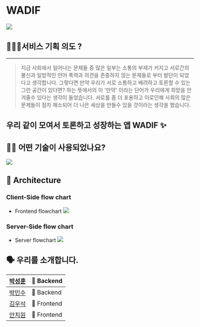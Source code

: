# WADIF
![](https://i.ibb.co/b2yQNCF/2021-08-24-10-50-20.png)

## 🙋🏻‍♂️서비스 기획 의도 ?

---

> 지금 사회에서 일어나는 문제들 중 많은 일부는 
소통의 부재가 커지고 서로간의 불신과 
일방적인 언어 폭력과 의견을 존중하지 않는 
문제들로 부터 발단이 되었다고 생각합니다.
그렇다면 만약 우리가 서로 소통하고 배려하고 
토론할 수 있는 그런 공간이 있다면? 하는 뜻에서의 
이 '만약' 이라는 단어가 우리에게 희망을 안겨줄수 있다는 생각이 들었습니다. 
서로를 좀 더 포용하고 
이로인해 사회의 많은 문제들이 점차 해소되어 
더 나은 세상을 만들수 있을 것이라는 생각을 했습니다.

## 우리 같이 모여서 토론하고 성장하는 앱 WADIF ✨


## 👨‍⚕️ 어떤 기술이 사용되었나요?

![](https://i.ibb.co/WzWWx7q/2021-08-24-11-21-40.png)

## 🔨 Architecture

### Client-Side flow chart

- Frontend flowchart
![](https://cdn.discordapp.com/attachments/879193189527994424/880008875296825404/WADIF_2.jpg)

### Server-Side flow chart

- Server flowchart
![](https://cdn.discordapp.com/attachments/879193189527994424/880002635292377148/unknown.png)


## 🗣 우리를 소개합니다.
|[박성훈](https://github.com/tjdgns5272)|🏁 Backend|
|------|---|
|[박민수](https://github.com/pinion7)|🏁 Backend|
|[김우석](https://github.com/VVSOGI)|🚩 Frontend|
|[안치원](https://github.com/Freetargeter)|🚩 Frontend|
